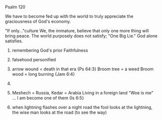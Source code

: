 Psalm 120


We have to become fed up with the world to truly appreciate the graciousness of God's economy.

"If only..."culture
  We, the immature, believe that only one more thing will bring peace.  The world purposely does not satisfy; "One Big Lie."  God alone satisfies.

1) remembering God's prior Faithfulness

2) falsehood personified

3) arrow wound = death in that era
      {Ps 64:3}
    Broom tree = a weed
    Broom wood = long burning
      {Jam 6:4}

4) 

5) Meshech = Russia, Kedar = Arabia
  Living in a foreign land
  "Woe is me" ... I am become one of them {Is 6:5}

6) when lightning flashes over a night road the fool looks at the lightning, the wise man looks at the road (to see the way)

